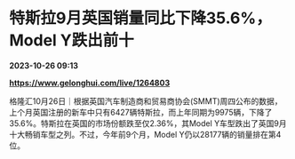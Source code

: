 # 特斯拉9月英国销量同比下降35.6%，Model Y跌出前十

**2023-10-26 09:13**

**https://www.gelonghui.com/live/1264803**

格隆汇10月26日｜根据英国汽车制造商和贸易商协会(SMMT)周四公布的数据，上个月英国注册的新车中只有6427辆特斯拉，而上年同期为9975辆，下降了35.6%。特斯拉在英国的市场份额跌至仅2.36%，其Model Y车型跌出了英国9月十大畅销车型之列。不过，今年前9个月，Model Y仍以28177辆的销量排在第4位。